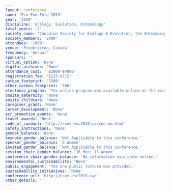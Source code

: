 ```yaml
---
layout: conference 
name: 'Eco-Evo-Ento 2019'
year: '2019'
discipline: 'Ecology, Evolution, Entomology'
total_years: '2'
society_name: 'Canadian Society for Ecology & Evolution, the Entomological Society of Canada, and the Acadian Entomological Society'
society_members: '2000'
attendees: '1000'
venue: 'Fredericton, Canada'
frequency: 'Annual'
sponsors: ''
virtual_option: 'None'
digital_archives: 'None'
attendance_cost: ' $2000-$4000'
registration_fee: '$225-$715'
carbon_footprint: '1500'
other_carbon_footprint: '300'
electonic_program: 'Yes online program was available online on the conference website.'
onsite_maternity: 'None'
onsite_childcare: 'None'
caregiver_grant: 'None'
career_development: 'None'
ecr_promotion_events: 'None'
travel_awards: 'None'
code_of_conduct: 'http://csee-esc2019.ca/coc-en.html'
safety_instructions: 'None'
gender_balance: 'None'
keynote_gender_balance: 'Not Applicable to this conference.'
speaker_gender_balance: '2 Women'
invited_gender_balance: 'Not Applicable to this conference.'
session_chair_gender_balance: '16 Men: 13 Women'
conference_chair_gender_balance: 'No information available online.'
environmental_sustainability: 'None'
public_engagement: 'Yes one public lecture was provided.'
sustainability_initiatives: 'None'
conference_url: 'http://csee-esc2019.ca/'
other_details: ''
---
```


